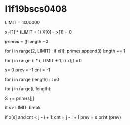 # l1f19bscs0408

LIMIT = 1000000

x=[1] * (LIMIT + 1)
X[0] = x[1] = 0

primes = []
length =0

for i in range(2, LIMIT) :
if x[i]:
primes.append(i)
length += 1

for j in range (i * i, LIMIT + 1, i)
x[j] = 0

s= 0
prev = -1
cnt = -1

for i in range (length) :
s=0

for j in range(i, length):

S += primes[j]

if s> LIMIT:
break

if x[s] and cnt < j - i + 1:
cnt = j - i + 1
prev = s
print (prev)

